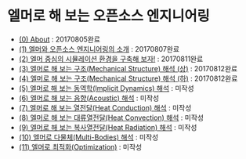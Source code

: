 # 엘머로 해 보는 오픈소스 엔지니어링

  * [(0) About](CADG.md) : 20170805완료
  * [(1) 엘머와 오픈소스 엔지니어링의 소개](CADG_01_Elmer_Intro.md) : 20170807완료
  * [(2) 엘머 중심의 시뮬레이션 환경을 구축해 보자!](CADG_02_Elmer_Install.md) : 20170811완료
  * [(3) 엘머로 해 보는 구조(Mechanical Structure) 해석 (상)](CADG_03_Elmer_Structure_1.md) : 20170812완료
  * [(4) 엘머로 해 보는 구조(Mechanical Structure) 해석 (하)](CADG_03_Elmer_Structure_2.md) : 20170812완료
  * [(5) 엘머로 해 보는 동역학(Implicit Dynamics) 해석](CADG_04_Elmer_Dynamics.md) : 미작성
  * [(6) 엘머로 해 보는 음향(Acoustic) 해석](CADG_05_Elmer_Acoustic.md) : 미작성
  * [(7) 엘머로 해 보는 열전달(Heat Conduction) 해석](CADG_06_Elmer_Conduction.md) : 미작성
  * [(8) 엘머로 해 보는 대류열전달(Heat Convection) 해석](CADG_07_Elmer_Convection.md) : 미작성
  * [(9) 엘머로 해 보는 복사열전달(Heat Radiation) 해석](CADG_08_Elmer_Radiation.md) : 미작성
  * [(10) 엘머로 다물체(Multi-Bodies) 해석](CADG_09_Elmer_MultiBody.md) : 미작성
  * [(11) 엘머로 최적화(Optimization)](CADG_10_Elmer_Optimization.md) : 미작성
